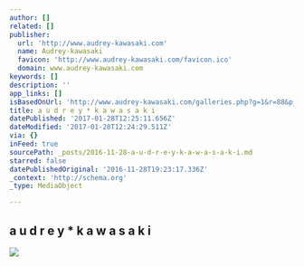 ```yaml
---
author: []
related: []
publisher:
  url: 'http://www.audrey-kawasaki.com'
  name: Audrey-kawasaki
  favicon: 'http://www.audrey-kawasaki.com/favicon.ico'
  domain: www.audrey-kawasaki.com
keywords: []
description: ''
app_links: []
isBasedOnUrl: 'http://www.audrey-kawasaki.com/galleries.php?g=1&r=88&p_id=672&page=1'
title: a u d r e y * k a w a s a k i
datePublished: '2017-01-28T12:25:11.656Z'
dateModified: '2017-01-28T12:24:29.511Z'
via: {}
inFeed: true
sourcePath: _posts/2016-11-28-a-u-d-r-e-y-k-a-w-a-s-a-k-i.md
starred: false
datePublishedOriginal: '2016-11-28T19:23:17.336Z'
_context: 'http://schema.org'
_type: MediaObject

---
```

<article style=""><h1>a u d r e y * k a w a s a k i</h1><img src="http://www.audrey-kawasaki.com/paintings/foreverstill_lj.jpg" /></article>